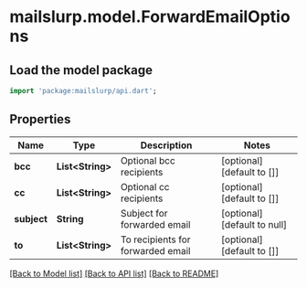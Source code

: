 # mailslurp.model.ForwardEmailOptions

## Load the model package
```dart
import 'package:mailslurp/api.dart';
```

## Properties
Name | Type | Description | Notes
------------ | ------------- | ------------- | -------------
**bcc** | **List&lt;String&gt;** | Optional bcc recipients | [optional] [default to []]
**cc** | **List&lt;String&gt;** | Optional cc recipients | [optional] [default to []]
**subject** | **String** | Subject for forwarded email | [optional] [default to null]
**to** | **List&lt;String&gt;** | To recipients for forwarded email | [optional] [default to []]

[[Back to Model list]](../README#documentation-for-models) [[Back to API list]](../README#documentation-for-api-endpoints) [[Back to README]](../README)


